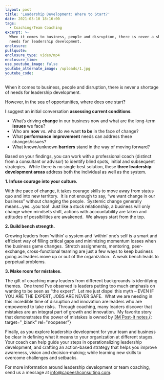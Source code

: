 ```yaml
---
layout: post
title: 'Leadership Development: Where to Start?'
date: 2021-03-10 18:16:00
tags:
  - Coaching/Team Coaching
excerpt: >-
  When it comes to business, people and disruption, there is never a shortage of
  needs for leadership development.
enclosure:
pullquote:
enclosure_type: video/mp4
enclosure_time:
use_youtube_image: false
youtube_alternate_image: /uploads/1.jpg
youtube_code:
---
```

When it comes to business, people and disruption, there is never a shortage of needs for leadership development. &nbsp;

However, in the sea of opportunities, where does one start? &nbsp;

I suggest an initial conversation **assessing current conditions**. &nbsp;

* What’s driving **change** in our business now and what are the long-term **issues** we face?&nbsp;
* Who are **now** vs. who do we want **to be** in the face of change?
* What **performance** **improvement** needs can address these changes/issues?
* What known/unknown **barriers** stand in the way of moving forward?&nbsp;

Based on your findings, you can work with a professional coach (distinct from a consultant or advisor) to identify blind spots, initial and subsequent strategies.&nbsp; While there is no single best solution, these **three leadership development areas** address both the individual as well as the system. &nbsp;&nbsp;&nbsp;

**1\. Infuse courage into your culture.&nbsp;**

With the pace of change, it takes courage skills to move away from status quo and into new territory.&nbsp; It is not enough to say, “we want change in our business” without changing the people.&nbsp; Systemic change generally means…yes…you too\!&nbsp; Just like a stuck relationship, a business will only change when mindsets shift, actions with accountability are taken and attitudes of possibilities are awakened.&nbsp; We always start from the top.

**2\. Build bench strength. &nbsp;**

Growing leaders from ‘within’ a system and ‘within’ one’s self is a smart and efficient way of filling critical gaps and minimizing momentum losses when the business game changes.&nbsp; Stretch assignments, mentoring, peer-exchange, cross-functional teaming are just a few ways to keep business going as leaders move up or out of the organization.&nbsp; A weak bench leads to perpetual problems.

**3\. Make room for mistakes.**

The gift of coaching many leaders from different backgrounds is identifying themes.&nbsp; One trend I’ve observed is leaders putting too much emphasis on wanting to be seen as “the expert”.&nbsp; Let me just dispel this myth – EVEN IF YOU ARE THE EXPERT, JOBS ARE NEVER SAFE.&nbsp; What we are needing in this incredible time of disruption and innovation are leaders who are empowered to take risks.&nbsp; Through coaching, many leaders discover that mistakes are an integral part of growth and innovation.&nbsp; My favorite story that demonstrates the power of mistakes is owned by [3M Post-It notes.](https://www.post-it.com/3M/en_US/post-it/contact-us/about-us/){: target="_blank" rel="noopener"}&nbsp;&nbsp;

Finally, as you explore leadership development for your team and business be clear in defining what it means to your organization at different stages.&nbsp; Your coach can help guide your steps in operationalizing leadership development, and crafting an action-based strategy that helps you improve awareness, vision and decision-making; while learning new skills to overcome challenges and setbacks.&nbsp;&nbsp;

For more information around leadership development or team coaching, send us a message at [info@capeeshconsulting.com](mailto:info@capeeshconsulting.com).
